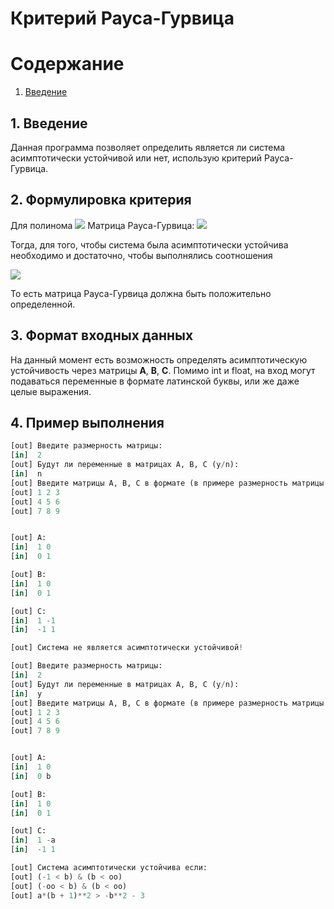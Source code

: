 # Критерий Рауса-Гурвица

# Содержание
1. [Введение](#intro)

<a name="intro"></a>
## 1. Введение

Данная программа позволяет определить является ли система асимптотически устойчивой или нет, использую критерий Рауса-Гурвица.

## 2. Формулировка критерия

Для полинома <img src="https://latex.codecogs.com/png.image?%20%20p%20=%20a_0%20*%20x^n%20+%20a_1%20*%20x^{n-1}%20+%20...%20+%20a_n%20=%200"/> Матрица Рауса-Гурвица:
<img src="https://latex.codecogs.com/png.image?RH%20=%20%20\begin{pmatrix}%20%20%20a_{1}%20&%20a_{0}%20&%20\cdots%20&%200%20\\%20%20%20a_{3}%20&%20a_{2}%20&%20\cdots%20&%200%20\\%20%20%20\vdots%20%20&%20\vdots%20%20&%20\ddots%20&%20\vdots%20%20\\%20%20%200%20&%200%20&%20\cdots%20&%20a_{n}%20%20\end{pmatrix}"/>


Тогда, для того, чтобы система была асимптотически устойчива необходимо и достаточно, чтобы выполнялись соотношения


<img src="https://latex.codecogs.com/png.image?%20\Delta_1%20%3E%200,%20\Delta_2%20%3E%200%20...%20\Delta_n%20%3E%200"/>

То есть матрица Рауса-Гурвица должна быть положительно определенной.

## 3. Формат входных данных

На данный момент есть возможность определять асимптотическую устойчивость через матрицы **A**, **B**, **C**. Помимо int и float, на вход могут подаваться переменные
в формате латинской буквы, или же даже целые выражения.

## 4. Пример выполнения

```python
[out] Введите размерность матрицы:
[in]  2
[out] Будут ли переменные в матрицах A, B, C (y/n):
[in]  n
[out] Введите матрицы A, B, C в формате (в примере размерность матрицы 3x3):
[out] 1 2 3
[out] 4 5 6
[out] 7 8 9


[out] A:
[in]  1 0
[in]  0 1

[out] B:
[in]  1 0
[in]  0 1

[out] C:
[in]  1 -1
[in]  -1 1

[out] Система не является асимптотически устойчивой!
```

```python
[out] Введите размерность матрицы:
[in]  2
[out] Будут ли переменные в матрицах A, B, C (y/n):
[in]  y
[out] Введите матрицы A, B, C в формате (в примере размерность матрицы 3x3):
[out] 1 2 3
[out] 4 5 6
[out] 7 8 9


[out] A:
[in]  1 0
[in]  0 b

[out] B:
[in]  1 0
[in]  0 1

[out] C:
[in]  1 -a
[in]  -1 1

[out] Система асимптотически устойчива если:
[out] (-1 < b) & (b < oo)
[out] (-oo < b) & (b < oo)
[out] a*(b + 1)**2 > -b**2 - 3
```
